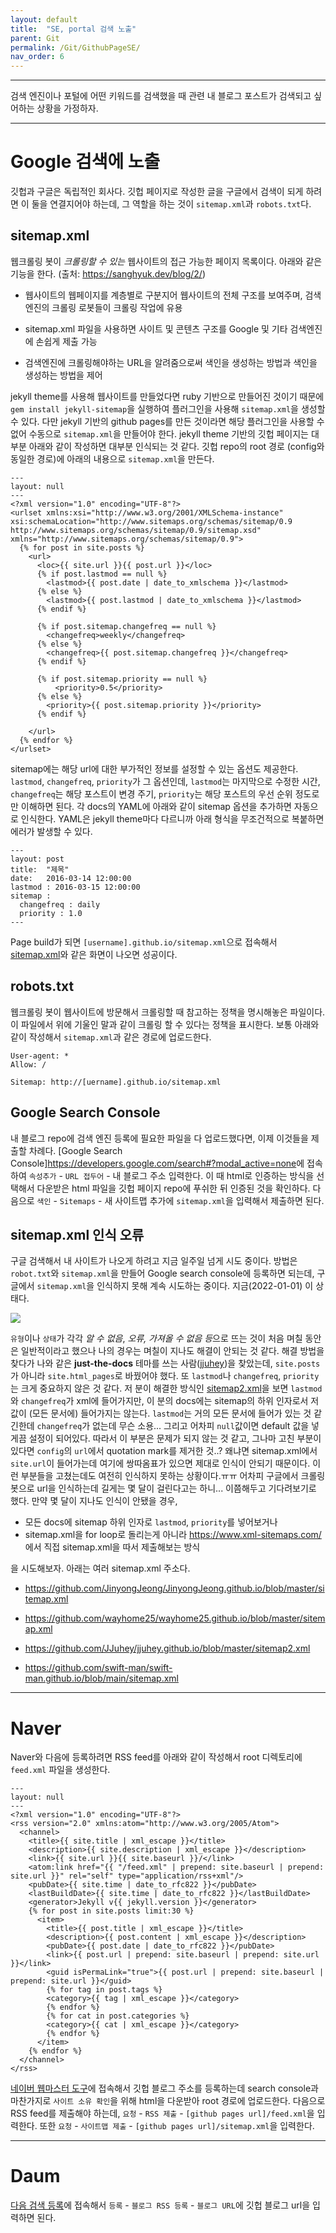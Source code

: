 ```yaml
---
layout: default
title:  "SE, portal 검색 노출"
parent: Git
permalink: /Git/GithubPageSE/
nav_order: 6
---
```


***

검색 엔진이나 포털에 어떤 키워드를 검색했을 때 관련 내 블로그 포스트가 검색되고 싶어하는 상황을 가정하자.

***

# Google 검색에 노출

깃헙과 구글은 독립적인 회사다. 깃헙 페이지로 작성한 글을 구글에서 검색이 되게 하려면 이 둘을 연결지어야 하는데, 그 역할을 하는 것이 `sitemap.xml`과 `robots.txt`다. 

## sitemap.xml

웹크롤링 봇이 *크롤링할 수 있는* 웹사이트의 접근 가능한 페이지 목록이다. 아래와 같은 기능을 한다. (출처: <https://sanghyuk.dev/blog/2/>)

- 웹사이트의 웹페이지를 계층별로 구분지어 웹사이트의 전체 구조를 보여주며, 검색엔진의 크롤링 로봇들이 크롤링 작업에 유용

- sitemap.xml 파일을 사용하면 사이트 및 콘텐츠 구조를 Google 및 기타 검색엔진에 손쉽게 제출 가능

- 검색엔진에 크롤링해야하는 URL을 알려줌으로써 색인을 생성하는 방법과 색인을 생성하는 방법을 제어

jekyll theme를 사용해 웹사이트를 만들었다면 ruby 기반으로 만들어진 것이기 때문에 `gem install jekyll-sitemap`을 실행하여 플러그인을 사용해 `sitemap.xml`을 생성할 수 있다. 다만 jekyll 기반의 github pages를 만든 것이라면 해당 플러그인을 사용할 수 없어 수동으로 `sitemap.xml`을 만들어야 한다. jekyll theme 기반의 깃헙 페이지는 대부분 아래와 같이 작성하면 대부분 인식되는 것 같다. 깃헙 repo의 root 경로 (config와 동일한 경로)에 아래의 내용으로 `sitemap.xml`을 만든다. 

```
---
layout: null
---
<?xml version="1.0" encoding="UTF-8"?>
<urlset xmlns:xsi="http://www.w3.org/2001/XMLSchema-instance" xsi:schemaLocation="http://www.sitemaps.org/schemas/sitemap/0.9 http://www.sitemaps.org/schemas/sitemap/0.9/sitemap.xsd" xmlns="http://www.sitemaps.org/schemas/sitemap/0.9">
  {% for post in site.posts %}
    <url>
      <loc>{{ site.url }}{{ post.url }}</loc>
      {% if post.lastmod == null %}
        <lastmod>{{ post.date | date_to_xmlschema }}</lastmod>
      {% else %}
        <lastmod>{{ post.lastmod | date_to_xmlschema }}</lastmod>
      {% endif %}

      {% if post.sitemap.changefreq == null %}
        <changefreq>weekly</changefreq>
      {% else %}
        <changefreq>{{ post.sitemap.changefreq }}</changefreq>
      {% endif %}

      {% if post.sitemap.priority == null %}
          <priority>0.5</priority>
      {% else %}
        <priority>{{ post.sitemap.priority }}</priority>
      {% endif %}

    </url>
  {% endfor %}
</urlset>
```

sitemap에는 해당 url에 대한 부가적인 정보를 설정할 수 있는 옵션도 제공한다. `lastmod`, `changefreq`, `priority`가 그 옵션인데, `lastmod`는 마지막으로 수정한 시간, `changefreq`는 해당 포스트이 변경 주기, `priority`는 해당 포스트의 우선 순위 정도로만 이해하면 된다. 각 docs의 YAML에 아래와 같이 sitemap 옵션을 추가하면 자동으로 인식한다. YAML은 jekyll theme마다 다르니까 아래 형식을 무조건적으로 복붙하면 에러가 발생할 수 있다. 

```
---
layout: post
title:  "제목"
date:   2016-03-14 12:00:00 
lastmod : 2016-03-15 12:00:00
sitemap :
  changefreq : daily
  priority : 1.0
---
```

Page build가 되면 `[username].github.io/sitemap.xml`으로 접속해서 [sitemap.xml](https://s-seo.github.io/sitemap.xml)와 같은 화면이 나오면 성공이다. 




## robots.txt

웹크롤링 봇이 웹사이트에 방문해서 크롤링할 때 참고하는 정책을 명시해놓은 파일이다. 이 파일에서 위에 기울인 말과 같이 크롤링 할 수 있다는 정책을 표시한다. 보통 아래와 같이 작성해서 `sitemap.xml`과 같은 경로에 업로드한다. 

```
User-agent: *
Allow: /

Sitemap: http://[uername].github.io/sitemap.xml
```


## Google Search Console

내 블로그 repo에 검색 엔진 등록에 필요한 파일을 다 업로드했다면, 이제 이것들을 제출할 차례다. [Google Search Console]<https://developers.google.com/search#?modal_active=none>에 접속하여 
`속성추가` - `URL 접두어` - 내 블로그 주소 입력한다. 이 때 html로 인증하는 방식을 선택해서 다운받은 html 파일을 깃헙 페이지 repo에 푸쉬한 뒤 인증된 것을 확인하다. 다음으로 `색인` - `Sitemaps` - 새 사이트맵 추가에 `sitemap.xml`을 입력해서 제출하면 된다.







## sitemap.xml 인식 오류

구글 검색해서 내 사이트가 나오게 하려고 지금 일주일 넘게 시도 중이다. 방법은 `robot.txt`와 `sitemap.xml`을 만들어 Google search console에 등록하면 되는데, 구글에서 `sitemap.xml`을 인식하지 못해 계속 시도하는 중이다. 지금(2022-01-01) 이 상태다.

![](https://s-seo.github.io/assets/images/post_googlesearch_1.png) 

`유형`이나 `상태`가 각각 *알 수 없음*, *오류, 가져올 수 없음 등*으로 뜨는 것이 처음 며칠 동안은 일반적이라고 했으나 나의 경우는 며칠이 지나도 해결이 안되는 것 같다. 해결 방법을 찾다가 나와 같은 **just-the-docs** 테마를 쓰는 사람([jjuhey](https://jjuhey.github.io/docs/trouble-shooting/sitemap-missing/))을 찾았는데, `site.posts`가 아니라 `site.html_pages`로 바꿨어야 했다. 또 `lastmod`나 `changefreq`, `priority`는 크게 중요하지 않은 것 같다. 저 분이 해결한 방식인 [sitemap2.xml](https://jjuhey.github.io/sitemap2.xml)을 보면 `lastmod`와 `changefreq`가 xml에 들어가지만, 이 분의 docs에는 sitemap의 하위 인자로서 저 값이 (모든 문서에) 들어가지는 않는다. `lastmod`는 거의 모든 문서에 들어가 있는 것 같긴한데 `changefreq`가 없는데 무슨 소용... 그리고 어차피 `null`값이면 default 값을 넣게끔 설정이 되어있다. 따라서 이 부분은 문제가 되지 않는 것 같고, 그나마 고친 부분이 있다면 `config`의 `url`에서 quotation mark를 제거한 것..? 왜냐면 sitemap.xml에서 `site.url`이 들어가는데 여기에 쌍따옴표가 있으면 제대로 인식이 안되기 때문이다. 이런 부분들을 고쳤는데도 여전히 인식하지 못하는 상황이다.ㅠㅠ 어차피 구글에서 크롤링 봇으로 url을 인식하는데 길게는 몇 달이 걸린다고는 하니... 이쯤해두고 기다려보기로 했다. 만약 몇 달이 지나도 인식이 안됐을 경우,

- 모든 docs에 sitemap 하위 인자로 `lastmod`, `priority`를 넣어보거나
- sitemap.xml을 for loop로 돌리는게 아니라 <https://www.xml-sitemaps.com/>에서 직접 sitemap.xml을 따서 제출해보는 방식

을 시도해보자. 아래는 여러 sitemap.xml 주소다.

- <https://github.com/JinyongJeong/JinyongJeong.github.io/blob/master/sitemap.xml>

- <https://github.com/wayhome25/wayhome25.github.io/blob/master/sitemap.xml>

- <https://github.com/JJuhey/jjuhey.github.io/blob/master/sitemap2.xml>

- <https://github.com/swift-man/swift-man.github.io/blob/main/sitemap.xml>




***

# Naver

Naver와 다음에 등록하려면 RSS feed를 아래와 같이 작성해서 root 디렉토리에 `feed.xml` 파일을 생성한다. 

```
---
layout: null
---
<?xml version="1.0" encoding="UTF-8"?>
<rss version="2.0" xmlns:atom="http://www.w3.org/2005/Atom">
  <channel>
    <title>{{ site.title | xml_escape }}</title>
    <description>{{ site.description | xml_escape }}</description>
    <link>{{ site.url }}{{ site.baseurl }}/</link>
    <atom:link href="{{ "/feed.xml" | prepend: site.baseurl | prepend: site.url }}" rel="self" type="application/rss+xml"/>
    <pubDate>{{ site.time | date_to_rfc822 }}</pubDate>
    <lastBuildDate>{{ site.time | date_to_rfc822 }}</lastBuildDate>
    <generator>Jekyll v{{ jekyll.version }}</generator>
    {% for post in site.posts limit:30 %}
      <item>
        <title>{{ post.title | xml_escape }}</title>
        <description>{{ post.content | xml_escape }}</description>
        <pubDate>{{ post.date | date_to_rfc822 }}</pubDate>
        <link>{{ post.url | prepend: site.baseurl | prepend: site.url }}</link>
        <guid isPermaLink="true">{{ post.url | prepend: site.baseurl | prepend: site.url }}</guid>
        {% for tag in post.tags %}
        <category>{{ tag | xml_escape }}</category>
        {% endfor %}
        {% for cat in post.categories %}
        <category>{{ cat | xml_escape }}</category>
        {% endfor %}
      </item>
    {% endfor %}
  </channel>
</rss>
```

[네이버 웹마스터 도구](https://searchadvisor.naver.com/)에 접속해서 깃헙 블로그 주소를 등록하는데 search console과 마찬가지로 `사이트 소유 확인`을 위해 html을 다운받아 root 경로에 업로드한다. 다음으로 RSS feed를 제출해야 하는데, `요청` - `RSS 제출` - `[github pages url]/feed.xml`을 입력한다. 또한 `요청` - `사이트맵 제출` - `[github pages url]/sitemap.xml`을 입력한다.


***

# Daum

[다음 검색 등록](https://register.search.daum.net/index.daum)에 접속해서 `등록` - `블로그 RSS 등록` - `블로그 URL`에 깃헙 블로그 url을 입력하면 된다.

